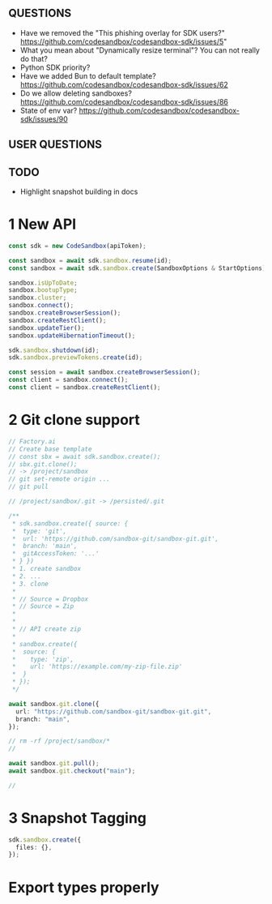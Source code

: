 ## QUESTIONS

- Have we removed the "This phishing overlay for SDK users?" https://github.com/codesandbox/codesandbox-sdk/issues/5"
- What you mean about "Dynamically resize terminal"? You can not really do that?
- Python SDK priority?
- Have we added Bun to default template? https://github.com/codesandbox/codesandbox-sdk/issues/62
- Do we allow deleting sandboxes? https://github.com/codesandbox/codesandbox-sdk/issues/86
- State of env var? https://github.com/codesandbox/codesandbox-sdk/issues/90

## USER QUESTIONS

## TODO

- Highlight snapshot building in docs

# 1 New API

```ts
const sdk = new CodeSandbox(apiToken);

const sandbox = await sdk.sandbox.resume(id);
const sandbox = await sdk.sandbox.create(SandboxOptions & StartOptions);

sandbox.isUpToDate;
sandbox.bootupType;
sandbox.cluster;
sandbox.connect();
sandbox.createBrowserSession();
sandbox.createRestClient();
sandbox.updateTier();
sandbox.updateHibernationTimeout();

sdk.sandbox.shutdown(id);
sdk.sandbox.previewTokens.create(id);

const session = await sandbox.createBrowserSession();
const client = sandbox.connect();
const client = sandbox.createRestClient();
```

# 2 Git clone support

```ts
// Factory.ai
// Create base template
// const sbx = await sdk.sandbox.create();
// sbx.git.clone();
// -> /project/sandbox
// git set-remote origin ...
// git pull

// /project/sandbox/.git -> /persisted/.git

/**
 * sdk.sandbox.create({ source: {
 *  type: 'git',
 *  url: 'https://github.com/sandbox-git/sandbox-git.git',
 *  branch: 'main',
 *  gitAccessToken: '...'
 * } })
 * 1. create sandbox
 * 2. ...
 * 3. clone
 *
 * // Source = Dropbox
 * // Source = Zip
 *
 *
 * // API create zip
 *
 * sandbox.create({
 *  source: {
 *    type: 'zip',
 *    url: 'https://example.com/my-zip-file.zip'
 *  }
 * });
 */

await sandbox.git.clone({
  url: "https://github.com/sandbox-git/sandbox-git.git",
  branch: "main",
});

// rm -rf /project/sandbox/*
//

await sandbox.git.pull();
await sandbox.git.checkout("main");

//
```

# 3 Snapshot Tagging

```ts
sdk.sandbox.create({
  files: {},
});
```

# Export types properly

